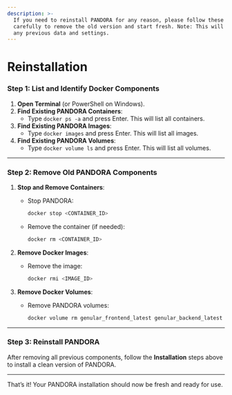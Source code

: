 ```yaml
---
description: >-
  If you need to reinstall PANDORA for any reason, please follow these steps
  carefully to remove the old version and start fresh. Note: This will delete
  any previous data and settings.
---
```


# Reinstallation

### **Step 1: List and Identify Docker Components**

1. **Open Terminal** (or PowerShell on Windows).
2. **Find Existing PANDORA Containers**:
   * Type `docker ps -a` and press Enter. This will list all containers.
3. **Find Existing PANDORA Images**:
   * Type `docker images` and press Enter. This will list all images.
4. **Find Existing PANDORA Volumes**:
   * Type `docker volume ls` and press Enter. This will list all volumes.

***

### **Step 2: Remove Old PANDORA Components**

1. **Stop and Remove Containers**:
   *   Stop PANDORA:

       ```bash
       docker stop <CONTAINER_ID>
       ```
   *   Remove the container (if needed):

       ```bash
       docker rm <CONTAINER_ID>
       ```
2. **Remove Docker Images**:
   *   Remove the image:

       ```bash
       docker rmi <IMAGE_ID>
       ```
3. **Remove Docker Volumes**:
   *   Remove PANDORA volumes:

       ```bash
       docker volume rm genular_frontend_latest genular_backend_latest genular_data_latest
       ```

***

### **Step 3: Reinstall PANDORA**

After removing all previous components, follow the **Installation** steps above to install a clean version of PANDORA.

***

That’s it! Your PANDORA installation should now be fresh and ready for use.
